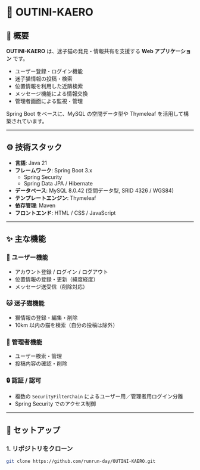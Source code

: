 # 🐾 OUTINI-KAERO

## 📖 概要
**OUTINI-KAERO** は、迷子猫の発見・情報共有を支援する **Web アプリケーション** です。  

- ユーザー登録・ログイン機能  
- 迷子猫情報の投稿・検索  
- 位置情報を利用した近隣検索  
- メッセージ機能による情報交換  
- 管理者画面による監視・管理  

Spring Boot をベースに、MySQL の空間データ型や Thymeleaf を活用して構築されています。

---

## ⚙️ 技術スタック
- **言語**: Java 21  
- **フレームワーク**: Spring Boot 3.x  
  - Spring Security  
  - Spring Data JPA / Hibernate  
- **データベース**: MySQL 8.0.42 (空間データ型, SRID 4326 / WGS84)  
- **テンプレートエンジン**: Thymeleaf  
- **依存管理**: Maven  
- **フロントエンド**: HTML / CSS / JavaScript  

---

## ✨ 主な機能
### 👤 ユーザー機能
- アカウント登録 / ログイン / ログアウト  
- 位置情報の登録・更新（緯度経度）  
- メッセージ送受信（削除対応）  

### 🐱 迷子猫機能
- 猫情報の登録・編集・削除  
- 10km 以内の猫を検索（自分の投稿は除外）  

### 🔑 管理者機能
- ユーザー検索・管理  
- 投稿内容の確認・削除  

### 🔒 認証 / 認可
- 複数の `SecurityFilterChain` によるユーザー用／管理者用ログイン分離  
- Spring Security でのアクセス制御  

---

## 🚀 セットアップ
### 1. リポジトリをクローン
```bash
git clone https://github.com/runrun-day/OUTINI-KAERO.git
